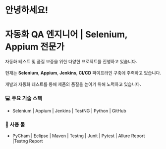 # 안녕하세요!
# 자동화 QA 엔지니어 | Selenium, Appium 전문가

자동화 테스트 및 품질 보증을 위한 다양한 프로젝트를 진행하고 있습니다. <br>  
현재는 **Selenium**, **Appium**, **Jenkins**, **CI/CD** 파이프라인 구축에 주력하고 있습니다. <br>  
개발과 자동화 테스트를 통해 제품의 품질을 높이기 위해 노력하고 있습니다.

### 💻 주요 기술 스택
- Selenium | Appium | Jenkins | TestNG | Python | GitHub

### 🔧 사용 툴 
- PyCham | Eclipse | Maven | Testng | Junit | Pytest | Allure Report |Testng Report
